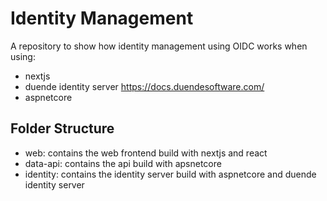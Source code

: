 # Identity Management 

A repository to show how identity management using OIDC works when using:
* nextjs
* duende identity server https://docs.duendesoftware.com/
* aspnetcore


## Folder Structure
* web: contains the web frontend build with nextjs and react
* data-api: contains the api build with apsnetcore
* identity: contains the identity server build with aspnetcore and duende identity server